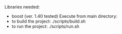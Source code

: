 Libraries needed:<br/>
* boost (ver. 1.40 tested)
Execute from main directory:<br/>
* to build the project: ./scripts/build.sh<br/>
* to run the project: ./scripts/run.sh<br/>
